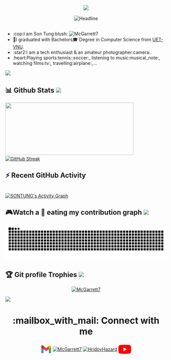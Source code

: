 
<!--
**McGarrett7/McGarrett7** is a ✨ _special_ ✨ repository

Here are some ideas to get you started:
- 🌱 I’m currently learning
 - 👯 I’m looking to collaborate on ...

- 🤔 I’m looking for help with ...
- 💬 Ask me about ...
- 😄 Pronouns: ...
- ⚡ Fun fact: ...-->

<p align="center">
    <img width="200" src="https://i.pinimg.com/originals/b2/25/21/b22521f99784402f59ed0eda7c6fdba8.png">
</p>
<!-- <h1 align="center">Hi there 👋 I'm Son Tung :cop:</h1>  -->
    <div align=center>
        <img src="https://readme-typing-svg.herokuapp.com?size=30&color=14A6F7&size=40&center=true&vCenter=true&width=600&height=50&lines=Hi+there+%F0%9F%91%8B+I'm+SONTUNG;Computer+Science+BSc" alt="Headline" />
    </div>

</br>
<ul>
 <li>:cop:I am Son Tung:blush: <img src="https://komarev.com/ghpvc/?username=McGarrett7" alt="McGarrett7" /> </li>
 <li>🌱I graduated with Bachelors🎓 Degree in Computer Science from <a href="https://uet.vnu.edu.vn">UET-VNU</a>.</li>
 <li>:star2:I am a tech enthusiast & an amateur photographer:camera:.</li>
 <li>:heart:Playing sports:tennis::soccer:, listening to music:musical_note:, watching films:tv:, travelling:airplane:,...</li>
</ul>

<!--playing games:video_game: -->

<!-- <div align="center">
  <a href="https://open.spotify.com/album/738A5dZVHTynH0sfeL87KV?si=W-K2Tq_BQfqSF0jZdVdmNQ">
    <img src="https://readme-spotify-tingz.vercel.app/api/now-playing">
  </a>
</div>
 -->


<a href="https://www.youtube.com/watch?v=dQw4w9WgXcQ"><img src="https://user-images.githubusercontent.com/73097560/115834477-dbab4500-a447-11eb-908a-139a6edaec5c.gif"></a></p>

## 📊 Github Stats <img src="https://media.giphy.com/media/iY8CRBdQXODJSCERIr/giphy.gif" width="30px">
<p>
<img width="400" height=164em src="https://github-readme-stats.vercel.app/api?username=McGarrett7&show_icons=true&theme=tokyonight" />
<a href="https://git.io/streak-stats"><img width="400" height=164em src="https://github-readme-streak-stats.herokuapp.com?user=McGarrett7&theme=tokyonight" alt="GitHub Streak" /></a>
 <!--
<img height=164px  src="https://github-readme-stats.vercel.app/api/top-langs/?username=McGarrett7&theme=tokyonight&layout=compact"  alt="Sameer's Top Languages">
 <img  height=164em alt="GIF" src="https://cdn.dribbble.com/users/124813/screenshots/5939670/623-hacker-floydworx.gif"  width="335px" /> -->

<!--  <img  height=164em alt="GIF" src="https://adcy.io/wp-content/uploads/2020/04/anti-hacking.gif"  width="335px" /> -->
 </p>


<!-- <p align ="left">
  <img height="180em" left=0 src="https://github-readme-stats.vercel.app/api?username=McGarrett7&show_icons=true&hide_border=true&&count_private=true&include_all_commits=true&theme=tokyonight" />
 <p align="right">
    <a href="https://github.com/McGarrett7/github-readme-streak-stats">
        <img align="right" height=180em title="🔥 Get streak stats for your profile at git.io/streak-stats" alt="McGarrett7's streak" src="https://github-readme-streak-stats.herokuapp.com/?user=McGarrett7&theme=black-ice&hide_border=true&stroke=0000&background=060A0CD0"/>
    </a>
 
 </br>
  <p align="left">
  <img height="150em" src="https://github-readme-stats.vercel.app/api/top-langs/?username=McGarrett7&show_icons=true&hide_border=true&layout=compact&theme=tokyonight&langs_count=6"/> -->
<!-- <b>:pencil:Note:</b> Top languages is only a metric of the languages my public code consists of and doesn't reflect experience or skill level. -->

<!-- <details>
 <summary> <h3>:fire: Skills </h3> </summary>
    <div align=left>
 <img src="https://tryhackme-badges.s3.amazonaws.com/McGARRETT.png" alt="TryHackMe">
 </div>
<h4> Languages </h4>
<span> 
  <img src="https://img.shields.io/badge/HTML-239120?style=for-the-badge&logo=html5&logoColor=white">
  <img src="https://img.shields.io/badge/CSS-239120?&style=for-the-badge&logo=css3&logoColor=white">
  <img src="https://img.shields.io/badge/JavaScript-F7DF1E?style=for-the-badge&logo=javascript&logoColor=black">
  <img src="https://img.shields.io/badge/java-%23ED8B00.svg?style=for-the-badge&logo=openjdk&logoColor=white">
  <img src="https://img.shields.io/badge/C%2B%2B-00599C?style=for-the-badge&logo=c%2B%2B&logoColor=white">
  <img src="https://img.shields.io/badge/Python-14354C?style=for-the-badge&logo=python&logoColor=white">
</span> -->

 
<!-- <h4> Frameworks </h4> -->
<!-- <span> -->
<!--   <img src="https://img.shields.io/badge/Yarn-2C8EBB?style=for-the-badge&logo=yarn&logoColor=white"> -->
<!--   <img src="https://img.shields.io/badge/npm-CB3837?style=for-the-badge&logo=npm&logoColor=white"> -->
  <!-- <img src="https://img.shields.io/badge/React-20232A?style=for-the-badge&logo=react&logoColor=61DAFB">
  <img src="https://img.shields.io/badge/Bootstrap-563D7C?style=for-the-badge&logo=bootstrap&logoColor=white">
<br>
  <img src="https://custom-icon-badges.demolab.com/badge/Playwright-2EAD33?logo=playwright&logoColor=fff">
</span> -->

<!-- <h4> Databases </h4>
<span>
  <img src="https://img.shields.io/badge/MySQL-005C84?style=for-the-badge&logo=mysql&logoColor=white">
  <img src="https://custom-icon-badges.demolab.com/badge/Oracle-99000F?style=for-the-badge&logo=oracle&logoColor=white">
</span> -->

<!-- <h4> IDE </h4>
<span>
<img src="https://img.shields.io/badge/sublime_text-%23575757.svg?&style=for-the-badge&logo=sublime-text&logoColor=important">
<img src="https://img.shields.io/badge/Visual_Studio_Code-0078D4?style=for-the-badge&logo=visual%20studio%20code&logoColor=white">
<img src="https://img.shields.io/badge/IntelliJ_IDEA-000000.svg?style=for-the-badge&logo=intellij-idea&logoColor=white">
<img src="https://img.shields.io/badge/PyCharm-000000.svg?&style=for-the-badge&logo=PyCharm&logoColor=white"> -->


<!-- <h4> Operating System </h4>
<span>
  <img src="https://img.shields.io/badge/Linux-FCC624?style=for-the-badge&logo=linux&logoColor=black">
  <img src="https://img.shields.io/badge/Ubuntu-E95420?style=for-the-badge&logo=ubuntu&logoColor=white">
 <img src="https://img.shields.io/badge/Kali-268BEE?style=for-the-badge&logo=kalilinux&logoColor=white">
  <img src="https://img.shields.io/badge/Windows-0078D6?style=for-the-badge&logo=windows&logoColor=white">
  <img src="https://img.shields.io/badge/Android-3DDC84?style=for-the-badge&logo=android&logoColor=white">
</span> -->

<!-- <h4> Security Platforms </h4>
<span>
  <img src="https://img.shields.io/badge/TryHackMe-212C42?style=for-the-badge&logo=TryHackMe&logoColor=white">
  <img src="https://img.shields.io/badge/bitwarden-175DDC?style=for-the-badge&logo=bitwarden&logoColor=white">
</span> -->


<!-- <h4> Other Tools and Technologies </h4> -->
<!-- <h4> Others </h4>
<span>
  <img src= "https://img.shields.io/badge/Microsoft_Office-D83B01?style=for-the-badge&logo=microsoft-office&logoColor=white">
  <img src="https://img.shields.io/badge/Xampp-F37623?style=for-the-badge&logo=xampp&logoColor=white">
  <img src= "https://img.shields.io/badge/Stack_Overflow-FE7A16?style=for-the-badge&logo=stack-overflow&logoColor=white">
  <img src="https://img.shields.io/badge/pandas-%23150458.svg?style=for-the-badge&logo=pandas&logoColor=white">
  <img src="https://img.shields.io/badge/numpy-%23013243.svg?style=for-the-badge&logo=numpy&logoColor=white">
  <img src="https://img.shields.io/badge/scikit--learn-%23F7931E.svg?style=for-the-badge&logo=scikit-learn&logoColor=white">
  <img src="https://img.shields.io/badge/Postman-FF6C37?style=for-the-badge&logo=postman&logoColor=white">
  <img src="https://img.shields.io/badge/Notion-%23000000.svg?style=for-the-badge&logo=notion&logoColor=white">
  <img src="https://img.shields.io/badge/Windows%20Terminal-%234D4D4D.svg?style=for-the-badge&logo=windows-terminal&logoColor=white">
  <img src="https://img.shields.io/badge/Azure_DevOps-0078D7?style=for-the-badge&logo=azure-devops&logoColor=white">
  <img src="https://img.shields.io/badge/Adobe%20Lightroom-31A8FF?style=for-the-badge&logo=Adobe%20Lightroom&logoColor=white">
  <img src="https://img.shields.io/badge/Adobe%20Photoshop-31A8FF?style=for-the-badge&logo=Adobe%20Photoshop&logoColor=black">
  <img src="https://img.shields.io/badge/Adobe%20Premiere%20Pro-9999FF?style=for-the-badge&logo=Adobe%20Premiere%20Pro&logoColor=white"> -->

  
  <!--   <img src="https://img.shields.io/badge/Git-F05032?style=for-the-badge&logo=git&logoColor=white"> -->
  <!-- <img src="https://img.shields.io/badge/Steam-000000?style=for-the-badge&logo=steam&logoColor=white"> -->
  <!-- <img src="https://img.shields.io/badge/ChatGPT-74aa9c?style=for-the-badge&logo=openai&logoColor=white"> -->
  <!-- <img src="https://img.shields.io/badge/Cloudflare-F38020?style=for-the-badge&logo=Cloudflare&logoColor=white"> -->
  <!-- <img src="https://img.shields.io/badge/Claude-D97757?style=for-the-badge&logo=claude&logoColor=white"> -->
  <!-- <img src="https://img.shields.io/badge/Google%20Gemini-8E75B2?style=for-the-badge&logo=googlegemini&logoColor=white"> -->
  <!-- <img src="https://img.shields.io/badge/McDonald's-FBC817?style=for-the-badge&logo=McDonald's&logoColor=white"> -->
  <!-- <img src="https://img.shields.io/badge/Spotify-1ED760?&style=for-the-badge&logo=spotify&logoColor=white"> -->
  <!-- <img src="https://img.shields.io/badge/TikTok-000000?style=for-the-badge&logo=tiktok&logoColor=white"> -->
  <!-- <img src="https://img.shields.io/badge/Pinterest-%23E60023.svg?&style=for-the-badge&logo=Pinterest&logoColor=white"> -->

 

<!--   <img src= "https://img.shields.io/badge/Netflix-E50914?style=for-the-badge&logo=netflix&logoColor=white"> -->
  <!-- <img src= "https://img.shields.io/badge/YouTube-FF0000?style=for-the-badge&logo=youtube&logoColor=white"> -->
 
 <!--</br> -->
  <!-- <img src= "https://aleen42.github.io/badges/src/bmw.svg"> -->
  <!-- <img src= "https://aleen42.github.io/badges/src/toyota.svg"> -->
  <!-- <img src= "https://aleen42.github.io/badges/src/photoshop.svg">
  <img src= "https://aleen42.github.io/badges/src/premiere.svg"> -->
  <!-- <img src= "https://aleen42.github.io/badges/src/manchester_united.svg"> -->
 <!-- </details> -->
 
<!--   <img src="https://img.shields.io/badge/Shell_Script-121011?style=for-the-badge&logo=gnu-bash&logoColor=white">
  <img src="https://img.shields.io/badge/Git-F05032?style=for-the-badge&logo=git&logoColor=white">
  <img src="https://img.shields.io/badge/Markdown-000000?style=for-the-badge&logo=markdown&logoColor=white">
  <img src="https://img.shields.io/badge/Sass-CC6699?style=for-the-badge&logo=sass&logoColor=white">
  <img src="https://img.shields.io/badge/json-5E5C5C?style=for-the-badge&logo=json&logoColor=white">
  <img src="https://img.shields.io/badge/jQuery-0769AD?style=for-the-badge&logo=jquery&logoColor=white">
  <img src="https://img.shields.io/badge/React_Router-CA4245?style=for-the-badge&logo=react-router&logoColor=white">
  <img src="https://img.shields.io/badge/styled--components-DB7093?style=for-the-badge&logo=styled-components&logoColor=white">
  <img src="https://img.shields.io/badge/Font_Awesome-339AF0?style=for-the-badge&logo=fontawesome&logoColor=white"> -->
<!-- </span> -->

<!-- <details> -->
 <!-- <summary><h3>⚡ Recent GitHub Activity</h3> </summary> -->
## ⚡ Recent GitHub Activity
</br>
<!--    <a href="https://github.com/McGarrett7"><img alt="SONTUNG's Activity Graph" src="https://activity-graph.herokuapp.com/graph?username=McGarrett7&custom_title=SONTUNG's%20Contribution%20Graph&theme=react-dark" /></a> -->
   <a href="https://github.com/McGarrett7"><img alt="SONTUNG's Activity Graph" src="https://github-readme-activity-graph.vercel.app/graph?username=McGarrett7&bg_color=00000000&color=1E90FF&line=00FFFF&point=FFFFFF&hide_border=true" /></a>
<!-- </details> -->

## :video_game:Watch a 🐍 eating my contribution graph <img src="https://media2.giphy.com/media/dxn6fRlTIShoeBr69N/giphy.gif?cid=790b7611203cd1b1d0c109529df4c5020d2d5aa230966f94&rid=giphy.gif&ct=g" width="30px">
<p align="center">
  <img src="https://github.com/McGarrett7/McGarrett7/blob/output/github-snake-dark.svg" alt="snake"></center>
</p>


## :trophy: Git profile Trophies <img src="https://media4.giphy.com/media/0aPPtKMzC2sg6LZFal/giphy.gif?cid=790b76119e6d7666ada6540b827097f43be75a9eadbd7e06&rid=giphy.gif&ct=s" width="50px">

<p align="center"> <a href="https://github.com/McGarrett7/github-profile-trophy"><img src="https://github-trophies.vercel.app/?username=McGarrett7&theme=algolia" alt="McGarrett7" /></a> </p>

<img src="https://user-images.githubusercontent.com/73097560/115834477-dbab4500-a447-11eb-908a-139a6edaec5c.gif">

<h1 align ="center">:mailbox_with_mail: Connect with me</h1>
<!--  ## :mailbox_with_mail: Connect with me -->
<div align="center">
<a href="mailto:s.tungnguyen77@gmail.com" target="blank"><img align="center" src="https://raw.githubusercontent.com/github/explore/c48cd5d649ad3d397166ad3661a259bed9696ea6/topics/gmail/gmail.png" alt="McGarrett7" height="36" width="33" /></a>
<a href="https://instagram.com/sontungarre77" target="blank"><img align="center" src="https://raw.githubusercontent.com/rahuldkjain/github-profile-readme-generator/master/src/images/icons/Social/instagram.svg" alt="McGarrett7" height="30" width="40" /></a>
<a href="https://github.com/McGarrett7" target="blank"><img align="center" src="https://raw.githubusercontent.com/rahuldkjain/github-profile-readme-generator/master/src/images/icons/Social/github.svg" alt="HridoyHazard" height="30" width="40" /></a>
<a href="https://www.youtube.com/channel/UCP6KHPPkB9-xJxKiAhmt-tw/?Sub_confirmation=1" target="blank"><img align="center" src="https://raw.githubusercontent.com/github/explore/d744245de144b89f3e3462949e08bfc91eda7fcf/topics/youtube/youtube.png" alt="McGarrett7" height="40" width="40" /></a>
<!-- <a href="https://fb.com/sontung.7702" target="blank"><img align="center" src="https://raw.githubusercontent.com/rahuldkjain/github-profile-readme-generator/master/src/images/icons/Social/facebook.svg" alt="sontung.7702" height="30" width="40" /></a> -->
</div>
    

<!-- ----- -->
